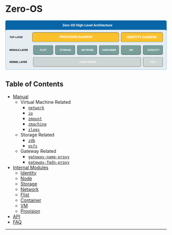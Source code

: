 <h1> Zero-OS </h1>

![Architecture](assets/0-OS_v2_architecture.png)

<h2> Table of Contents </h2>

- [Manual](manual/manual.md)
    - Virtual Machine Related
      - [`network`](manual/network/index.md)
      - [`ip`](manual/ip/index.md)
      - [`zmount`](manual/zmount/index.md)
      - [`zmachine`](manual/zmachine/index.md)
      - [`zlogs`](manual/zlogs/index.me)
    - Storage Related
      - [`zdb`](manual/zdb/index.md)
      - [`qsfs`](manual/qsfs/index.md)
    - Gateway Related
      - [`gateway-name-proxy`](manual/gateway/name-proxy.md)
      - [`gateway-fqdn-proxy`]((manual/gateway/fqdn-proxy.md))
- [Internal Modules](./internals/internals.md)
  - [Identity](internals/identity/index.md)
  - [Node](internals/node/index.md)
  - [Storage](internals/storage/index.md)
  - [Network](internals/network/index.md)
  - [Flist](internals/flist/index.md)
  - [Container](internals/container/index.md)
  - [VM](internals/vmd/index.md)
  - [Provision](internals/provision/index.md)
- [API](manual/api.md)
- [FAQ](faq/index.md)

***
